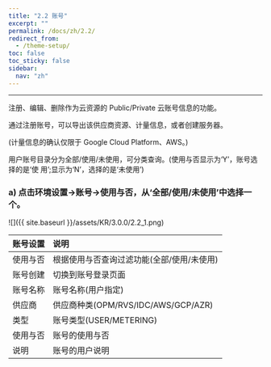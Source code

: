 ```yaml
---
title: "2.2 账号"
excerpt: ""
permalink: /docs/zh/2.2/
redirect_from:
  - /theme-setup/
toc: false
toc_sticky: false
sidebar:
  nav: "zh"
---
```


---
注册、编辑、删除作为云资源的 Public/Private 云账号信息的功能。

通过注册账号，可以导出该供应商资源、计量信息，或者创建服务器。

\(计量信息的确认仅限于 Google Cloud Platform、AWS。\)

用户账号目录分为全部/使用/未使用，可分类查询。(使用与否显示为‘Y’，账号选择的是‘使 用’;显示为‘N’，选择的是‘未使用’)

### a\) 点击环境设置→账号→使用与否，从‘全部/使用/未使用’中选择一个。
![]({{ site.baseurl }}/assets/KR/3.0.0/2.2_1.png)

| **账号设置** | **说明** |
| :--- | :--- |
| 使用与否 | 根据使用与否查询过滤功能(全部/使用/未使用) |
| 账号创建 | 切换到账号登录页面 |
| 账号名称 | 账号名称(用户指定) |
| 供应商 | 供应商种类(OPM/RVS/IDC/AWS/GCP/AZR) |
| 类型 | 账号类型(USER/METERING) |
| 使用与否 | 账号的使用与否 |
| 说明 | 账号的用户说明 |
